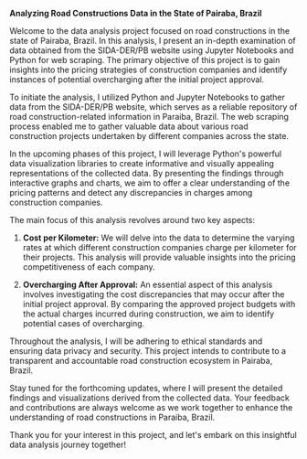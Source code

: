 **Analyzing Road Constructions Data in the State of Pairaba, Brazil**

Welcome to the data analysis project focused on road constructions in the state of Pairaba, Brazil. In this analysis, I present an in-depth examination of data obtained from the SIDA-DER/PB website using Jupyter Notebooks and Python for web scraping. The primary objective of this project is to gain insights into the pricing strategies of construction companies and identify instances of potential overcharging after the initial project approval.

To initiate the analysis, I utilized Python and Jupyter Notebooks to gather data from the SIDA-DER/PB website, which serves as a reliable repository of road construction-related information in Paraiba, Brazil. The web scraping process enabled me to gather valuable data about various road construction projects undertaken by different companies across the state.

In the upcoming phases of this project, I will leverage Python's powerful data visualization libraries to create informative and visually appealing representations of the collected data. By presenting the findings through interactive graphs and charts, we aim to offer a clear understanding of the pricing patterns and detect any discrepancies in charges among construction companies.

The main focus of this analysis revolves around two key aspects:
1. **Cost per Kilometer:** We will delve into the data to determine the varying rates at which different construction companies charge per kilometer for their projects. This analysis will provide valuable insights into the pricing competitiveness of each company.

2. **Overcharging After Approval:** An essential aspect of this analysis involves investigating the cost discrepancies that may occur after the initial project approval. By comparing the approved project budgets with the actual charges incurred during construction, we aim to identify potential cases of overcharging.

Throughout the analysis, I will be adhering to ethical standards and ensuring data privacy and security. This project intends to contribute to a transparent and accountable road construction ecosystem in Pairaba, Brazil.

Stay tuned for the forthcoming updates, where I will present the detailed findings and visualizations derived from the collected data. Your feedback and contributions are always welcome as we work together to enhance the understanding of road constructions in Paraiba, Brazil.

Thank you for your interest in this project, and let's embark on this insightful data analysis journey together!
